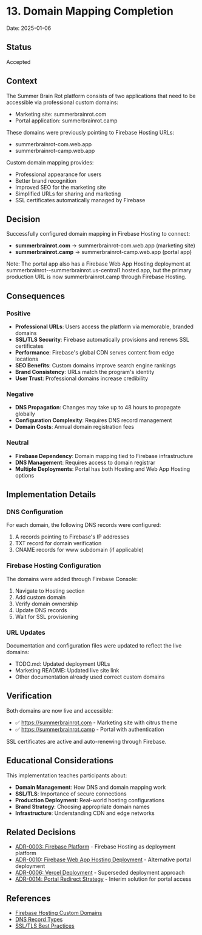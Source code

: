 # 13. Domain Mapping Completion

Date: 2025-01-06

## Status

Accepted

## Context

The Summer Brain Rot platform consists of two applications that need to be accessible via professional custom domains:
- Marketing site: summerbrainrot.com
- Portal application: summerbrainrot.camp

These domains were previously pointing to Firebase Hosting URLs:
- summerbrainrot-com.web.app
- summerbrainrot-camp.web.app

Custom domain mapping provides:
- Professional appearance for users
- Better brand recognition
- Improved SEO for the marketing site
- Simplified URLs for sharing and marketing
- SSL certificates automatically managed by Firebase

## Decision

Successfully configured domain mapping in Firebase Hosting to connect:
- **summerbrainrot.com** → summerbrainrot-com.web.app (marketing site)
- **summerbrainrot.camp** → summerbrainrot-camp.web.app (portal app)

Note: The portal app also has a Firebase Web App Hosting deployment at summerbrainrot--summerbrainrot.us-central1.hosted.app, but the primary production URL is now summerbrainrot.camp through Firebase Hosting.

## Consequences

### Positive

- **Professional URLs**: Users access the platform via memorable, branded domains
- **SSL/TLS Security**: Firebase automatically provisions and renews SSL certificates
- **Performance**: Firebase's global CDN serves content from edge locations
- **SEO Benefits**: Custom domains improve search engine rankings
- **Brand Consistency**: URLs match the program's identity
- **User Trust**: Professional domains increase credibility

### Negative

- **DNS Propagation**: Changes may take up to 48 hours to propagate globally
- **Configuration Complexity**: Requires DNS record management
- **Domain Costs**: Annual domain registration fees

### Neutral

- **Firebase Dependency**: Domain mapping tied to Firebase infrastructure
- **DNS Management**: Requires access to domain registrar
- **Multiple Deployments**: Portal has both Hosting and Web App Hosting options

## Implementation Details

### DNS Configuration

For each domain, the following DNS records were configured:
1. A records pointing to Firebase's IP addresses
2. TXT record for domain verification
3. CNAME records for www subdomain (if applicable)

### Firebase Hosting Configuration

The domains were added through Firebase Console:
1. Navigate to Hosting section
2. Add custom domain
3. Verify domain ownership
4. Update DNS records
5. Wait for SSL provisioning

### URL Updates

Documentation and configuration files were updated to reflect the live domains:
- TODO.md: Updated deployment URLs
- Marketing README: Updated live site link
- Other documentation already used correct custom domains

## Verification

Both domains are now live and accessible:
- ✅ https://summerbrainrot.com - Marketing site with citrus theme
- ✅ https://summerbrainrot.camp - Portal with authentication

SSL certificates are active and auto-renewing through Firebase.

## Educational Considerations

This implementation teaches participants about:
- **Domain Management**: How DNS and domain mapping work
- **SSL/TLS**: Importance of secure connections
- **Production Deployment**: Real-world hosting configurations
- **Brand Strategy**: Choosing appropriate domain names
- **Infrastructure**: Understanding CDN and edge networks

## Related Decisions

- [ADR-0003: Firebase Platform](0003-firebase-platform.md) - Firebase Hosting as deployment platform
- [ADR-0010: Firebase Web App Hosting Deployment](0010-firebase-web-app-hosting-deployment.md) - Alternative portal deployment
- [ADR-0006: Vercel Deployment](0006-vercel-deployment.md) - Superseded deployment approach
- [ADR-0014: Portal Redirect Strategy](0014-portal-redirect-strategy.md) - Interim solution for portal access

## References

- [Firebase Hosting Custom Domains](https://firebase.google.com/docs/hosting/custom-domain)
- [DNS Record Types](https://www.cloudflare.com/learning/dns/dns-records/)
- [SSL/TLS Best Practices](https://www.ssllabs.com/projects/best-practices/)